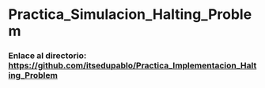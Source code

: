 # Practica_Simulacion_Halting_Problem
### Enlace al directorio: https://github.com/itsedupablo/Practica_Implementacion_Halting_Problem
